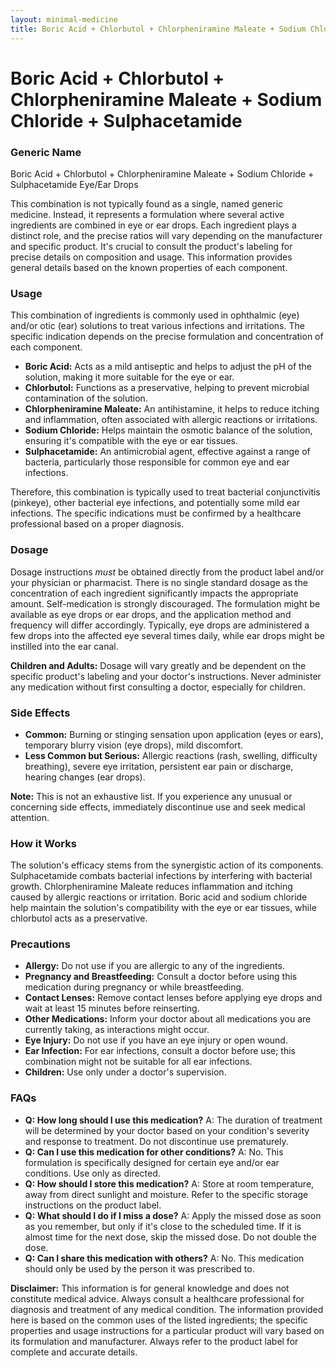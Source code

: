 ```yaml
---
layout: minimal-medicine
title: Boric Acid + Chlorbutol + Chlorpheniramine Maleate + Sodium Chloride + Sulphacetamide
---
```


# Boric Acid + Chlorbutol + Chlorpheniramine Maleate + Sodium Chloride + Sulphacetamide
### Generic Name
Boric Acid + Chlorbutol + Chlorpheniramine Maleate + Sodium Chloride + Sulphacetamide Eye/Ear Drops


This combination is not typically found as a single, named generic medicine.  Instead, it represents a formulation where several active ingredients are combined in eye or ear drops.  Each ingredient plays a distinct role, and the precise ratios will vary depending on the manufacturer and specific product.  It's crucial to consult the product's labeling for precise details on composition and usage.  This information provides general details based on the known properties of each component.


### Usage

This combination of ingredients is commonly used in ophthalmic (eye) and/or otic (ear) solutions to treat various infections and irritations. The specific indication depends on the precise formulation and concentration of each component.

* **Boric Acid:**  Acts as a mild antiseptic and helps to adjust the pH of the solution, making it more suitable for the eye or ear.
* **Chlorbutol:** Functions as a preservative, helping to prevent microbial contamination of the solution.
* **Chlorpheniramine Maleate:** An antihistamine, it helps to reduce itching and inflammation, often associated with allergic reactions or irritations.
* **Sodium Chloride:**  Helps maintain the osmotic balance of the solution, ensuring it's compatible with the eye or ear tissues.
* **Sulphacetamide:** An antimicrobial agent, effective against a range of bacteria, particularly those responsible for common eye and ear infections.

Therefore, this combination is typically used to treat bacterial conjunctivitis (pinkeye), other bacterial eye infections, and potentially some mild ear infections.  The specific indications must be confirmed by a healthcare professional based on a proper diagnosis.


### Dosage

Dosage instructions *must* be obtained directly from the product label and/or your physician or pharmacist.  There is no single standard dosage as the concentration of each ingredient significantly impacts the appropriate amount.  Self-medication is strongly discouraged.  The formulation might be available as eye drops or ear drops, and the application method and frequency will differ accordingly.  Typically, eye drops are administered a few drops into the affected eye several times daily, while ear drops might be instilled into the ear canal.

**Children and Adults:** Dosage will vary greatly and be dependent on the specific product's labeling and your doctor's instructions.   Never administer any medication without first consulting a doctor, especially for children.


### Side Effects

* **Common:** Burning or stinging sensation upon application (eyes or ears), temporary blurry vision (eye drops), mild discomfort.
* **Less Common but Serious:** Allergic reactions (rash, swelling, difficulty breathing), severe eye irritation, persistent ear pain or discharge, hearing changes (ear drops).

**Note:** This is not an exhaustive list.  If you experience any unusual or concerning side effects, immediately discontinue use and seek medical attention.


### How it Works

The solution's efficacy stems from the synergistic action of its components.  Sulphacetamide combats bacterial infections by interfering with bacterial growth. Chlorpheniramine Maleate reduces inflammation and itching caused by allergic reactions or irritation.  Boric acid and sodium chloride help maintain the solution's compatibility with the eye or ear tissues, while chlorbutol acts as a preservative.


### Precautions

* **Allergy:** Do not use if you are allergic to any of the ingredients.
* **Pregnancy and Breastfeeding:** Consult a doctor before using this medication during pregnancy or while breastfeeding.
* **Contact Lenses:** Remove contact lenses before applying eye drops and wait at least 15 minutes before reinserting.
* **Other Medications:** Inform your doctor about all medications you are currently taking, as interactions might occur.
* **Eye Injury:** Do not use if you have an eye injury or open wound.
* **Ear Infection:**  For ear infections, consult a doctor before use; this combination might not be suitable for all ear infections.
* **Children:** Use only under a doctor's supervision.


### FAQs

* **Q: How long should I use this medication?** A:  The duration of treatment will be determined by your doctor based on your condition's severity and response to treatment.  Do not discontinue use prematurely.
* **Q: Can I use this medication for other conditions?** A: No. This formulation is specifically designed for certain eye and/or ear conditions.  Use only as directed.
* **Q: How should I store this medication?** A:  Store at room temperature, away from direct sunlight and moisture.  Refer to the specific storage instructions on the product label.
* **Q: What should I do if I miss a dose?** A:  Apply the missed dose as soon as you remember, but only if it's close to the scheduled time.  If it is almost time for the next dose, skip the missed dose. Do not double the dose.
* **Q:  Can I share this medication with others?** A:  No. This medication should only be used by the person it was prescribed to.

**Disclaimer:** This information is for general knowledge and does not constitute medical advice. Always consult a healthcare professional for diagnosis and treatment of any medical condition.  The information provided here is based on the common uses of the listed ingredients;  the specific properties and usage instructions for a particular product will vary based on its formulation and manufacturer. Always refer to the product label for complete and accurate details.
